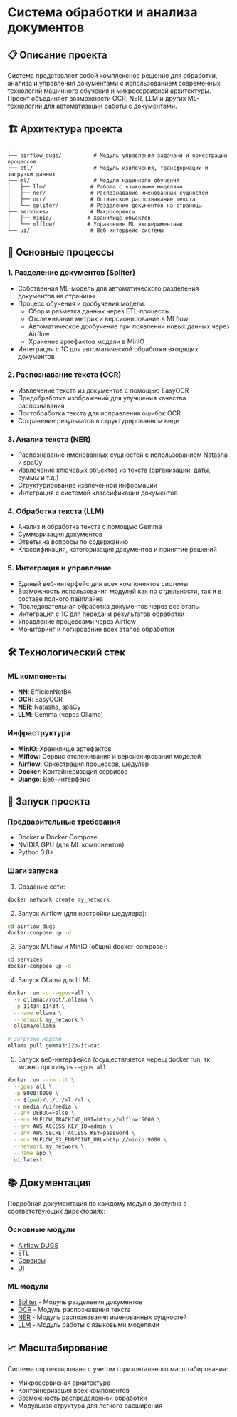 # Система обработки и анализа документов

## 📋 Описание проекта

Система представляет собой комплексное решение для обработки, анализа и управления документами с использованием современных технологий машинного обучения и микросервисной архитектуры. Проект объединяет возможности OCR, NER, LLM и других ML-технологий для автоматизации работы с документами.

## 🏗️ Архитектура проекта

```
.
├── airflow_dugs/          # Модуль управления задачами и оркестрации процессов
├── etl/                   # Модуль извлечения, трансформации и загрузки данных
├── ml/                    # Модули машинного обучения
│   ├── llm/              # Работа с языковыми моделями
│   ├── ner/              # Распознавание именованных сущностей
│   ├── ocr/              # Оптическое распознавание текста
│   └── spliter/          # Разделение документов на страницы
├── services/             # Микросервисы
│   ├── minio/           # Хранилище объектов
│   └── mlflow/          # Управление ML экспериментами
└── ui/                   # Веб-интерфейс системы
```

## 🔄 Основные процессы

### 1. Разделение документов (Spliter)
- Собственная ML-модель для автоматического разделения документов на страницы
- Процесс обучения и дообучения модели:
  - Сбор и разметка данных через ETL-процессы
  - Отслеживание метрик и версионирование в MLflow
  - Автоматическое дообучение при появлении новых данных через Airflow
  - Хранение артефактов модели в MinIO
- Интеграция с 1С для автоматической обработки входящих документов

### 2. Распознавание текста (OCR)
- Извлечение текста из документов с помощью EasyOCR
- Предобработка изображений для улучшения качества распознавания
- Постобработка текста для исправления ошибок OCR
- Сохранение результатов в структурированном виде

### 3. Анализ текста (NER)
- Распознавание именованных сущностей с использованием Natasha и spaCy
- Извлечение ключевых объектов из текста (организации, даты, суммы и т.д.)
- Структурирование извлеченной информации
- Интеграция с системой классификации документов

### 4. Обработка текста (LLM)
- Анализ и обработка текста с помощью Gemma
- Суммаризация документов
- Ответы на вопросы по содержанию
- Классификация, категоризация документов и принятие решений

### 5. Интеграция и управление
- Единый веб-интерфейс для всех компонентов системы
- Возможность использования модулей как по отдельности, так и в составе полного пайплайна
- Последовательная обработка документов через все этапы
- Интеграция с 1С для передачи результатов обработки
- Управление процессами через Airflow
- Мониторинг и логирование всех этапов обработки

## 🛠️ Технологический стек

### ML компоненты
- **NN**: EfficienNetB4
- **OCR**: EasyOCR
- **NER**: Natasha, spaCy
- **LLM**: Gemma (через Ollama)

### Инфраструктура
- **MinIO**: Хранилище артефактов
- **Mlflow**: Сервис отслеживания и версионирования моделей
- **Airflow**: Оркестрация процессов, шедулер
- **Docker**: Контейнеризация сервисов
- **Django**: Веб-интерфейс

## 🚀 Запуск проекта

### Предварительные требования
- Docker и Docker Compose
- NVIDIA GPU (для ML компонентов)
- Python 3.8+

### Шаги запуска

1. Создание сети:
```bash
docker network create my_network
```

2. Запуск Airflow (для настройки шедулера):
```bash
cd airflow_dugs
docker-compose up -d
```

3. Запуск MLflow и MinIO (общий docker-compose):
```bash
cd services
docker-compose up -d
```

4. Запуск Ollama для LLM:
```bash
docker run -d --gpus=all \
  -v ollama:/root/.ollama \
  -p 11434:11434 \
  --name ollama \
  --network my_network \
  ollama/ollama

# Загрузка модели
ollama pull gemma3:12b-it-qat
```

5. Запуск веб-интерфейса (осуществляется черещ docker run, тк можно прокинуть `--gpus all`:
```bash
docker run --rm -it \
  --gpus all \
  -p 8000:8000 \
  -v $(pwd)/../../ml:/ml \
  -v media:/ui/media \
  --env DEBUG=False \
  --env MLFLOW_TRACKING_URI=http://mlflow:5000 \
  --env AWS_ACCESS_KEY_ID=admin \
  --env AWS_SECRET_ACCESS_KEY=password \
  --env MLFLOW_S3_ENDPOINT_URL=http://minio:9000 \
  --network my_network \
  --name app \
  ui:latest
```


## 📚 Документация

Подробная документация по каждому модулю доступна в соответствующих директориях:

### Основные модули
- [Airflow DUGS](airflow_dugs/README.md)
- [ETL](etl/README.md)
- [Сервисы](services/README.md)
- [UI](ui/README.md)

### ML модули
- [Spliter](ml/spliter/README.md) - Модуль разделения документов
- [OCR](ml/ocr/README.md) - Модуль распознавания текста
- [NER](ml/ner/README.md) - Модуль распознавания именованных сущностей
- [LLM](ml/llm/README.md) - Модуль работы с языковыми моделями

## 📈 Масштабирование

Система спроектирована с учетом горизонтального масштабирования:
- Микросервисная архитектура
- Контейнеризация всех компонентов
- Возможность распределенной обработки
- Модульная структура для легкого расширения

